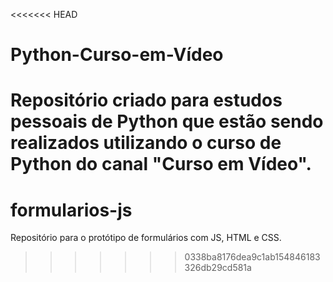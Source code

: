 <<<<<<< HEAD
# Python-Curso-em-Vídeo
Repositório criado para estudos pessoais de Python que estão sendo realizados utilizando o curso de Python do canal "Curso em Vídeo". 
=======
# formularios-js
Repositório para o protótipo de formulários com JS, HTML e CSS.
>>>>>>> 0338ba8176dea9c1ab154846183326db29cd581a
